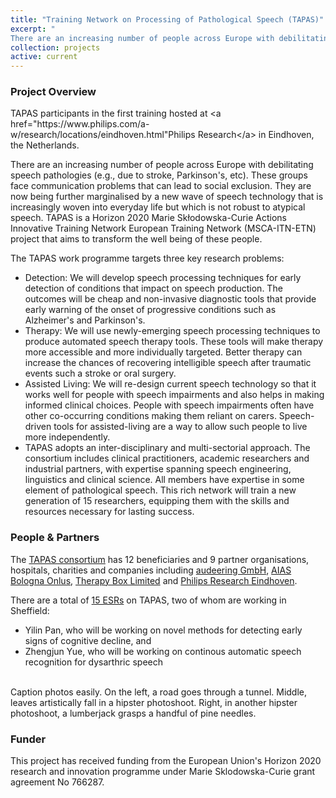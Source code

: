 ```yaml
---
title: "Training Network on Processing of Pathological Speech (TAPAS)"
excerpt: "
There are an increasing number of people across Europe with debilitating speech pathologies (e.g., due to stroke, Parkinson's, etc). These groups face communication problems that can lead to social exclusion. They are now being further marginalised by a new wave of speech technology that is increasingly woven into everyday life but which is not robust to atypical speech. TAPAS is a Horizon 2020 Marie Skłodowska-Curie Actions Innovative Training Network European Training Network (MSCA-ITN-ETN) project that aims to transform the well being of these people. The TAPAS work programme targets three key research problems: detection, therapy and assisted living. EU ITN Training Network; 2017-2021"
collection: projects
active: current
---
```

<h3>Project Overview</h3>
<div class="img_row">
    <img class="col three left" src="/people/H.Christensen//assets/img/tapas-group_photo.jpg" alt="" title="TAPAS members" />
</div>
<div class="col three caption">
   TAPAS participants in the first training hosted at &lt;a href="https://www.philips.com/a-w/research/locations/eindhoven.html"Philips Research&lt;/a&gt; in Eindhoven, the Netherlands.
</div>

There are an increasing number of people across Europe with debilitating speech pathologies (e.g., due to stroke, Parkinson's, etc). These groups face communication problems that can lead to social exclusion. They are now being further marginalised by a new wave of speech technology that is increasingly woven into everyday life but which is not robust to atypical speech. TAPAS is a Horizon 2020 Marie Skłodowska-Curie Actions Innovative Training Network European Training Network (MSCA-ITN-ETN) project that aims to transform the well being of these people.
</div>

<p>The TAPAS work programme targets three key research problems:</p>
<ul>
<li> Detection: We will develop speech processing techniques for early detection of conditions that impact on speech production. The outcomes will be cheap and non-invasive diagnostic tools that provide early warning of the onset of progressive conditions such as Alzheimer's and Parkinson's.</li>
<li>Therapy: We will use newly-emerging speech processing techniques to produce automated speech therapy tools. These tools will make therapy more accessible and more individually targeted. Better therapy can increase the chances of recovering intelligible speech after traumatic events such a stroke or oral surgery.</li>
<li> Assisted Living: We will re-design current speech technology so that it works well for people with speech impairments and also helps in making informed clinical choices. People with speech impairments often have other co-occurring conditions making them reliant on carers. Speech-driven tools for assisted-living are a way to allow such people to live more independently.</li>
<li>TAPAS adopts an inter-disciplinary and multi-sectorial approach. The consortium includes clinical practitioners, academic researchers and industrial partners, with expertise spanning speech engineering, linguistics and clinical science. All members have expertise in some element of pathological speech. This rich network will train a new generation of 15 researchers, equipping them with the skills and resources necessary for lasting success.</li>
</ul>

<div id="people">
<h3>People &amp; Partners</h3>

The <a href="https://www.tapas-etn-eu.org/consortium">TAPAS consortium</a> has 12 beneficiaries and 9 partner organisations, hospitals, charities and companies including <a href="https://www.audeering.com/">audeering GmbH</a>, <a href="http://www.aiasbo.it/">AIAS Bologna Onlus</a>, <a href="https://www.therapy-box.co.uk/">Therapy Box Limited</a> and <a href="https://www.philips.com/a-w/research/locations/eindhoven.html">Philips Research Eindhoven</a>.

There are a total of <a href="https://www.tapas-etn-eu.org/people">15 ESRs</a> on TAPAS, two of whom are working in Sheffield:
<ul>
<li>Yilin Pan, who will be working on novel methods for detecting early signs of cognitive decline, and</li>
<li>Zhengjun Yue, who will be working on continous automatic speech recognition for dysarthric speech </li>
</ul>
</div>

<div class="img_row">
    <img class="col two center" src="/people/H.Christensen//assets/img/yilin-pan.jpeg" alt="" title="Yilin Pan" />
    <img class="col one right" src="/people/H.Christensen//assets/img/zhengjun-yue.jpeg" alt="" title="Zhengjun Yue" />
</div>
<div class="col two caption">
    Caption photos easily. On the left, a road goes through a tunnel. Middle, leaves artistically fall in a hipster photoshoot. Right, in another hipster photoshoot, a lumberjack grasps a handful of pine needles.
</div>

<div id="funder">
<h3>Funder</h3>
This project has received funding from the European Union's Horizon 2020 research and innovation programme under Marie Sklodowska-Curie grant agreement No 766287.
</div>
